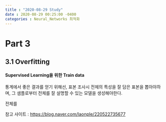 ```yaml
---
title : "2020-08-29 Study"
date : 2020-08-29 00:25:00 -0400
categories : Neural_Networks 최적화
---
```


Part 3
=============

## 3.1 Overfitting

#### Supervised Learning을 위한 Train data

통계에서 좋은 결과를 얻기 위해선, 표본 조사시 전체의 특성을 잘 담은 표본을 뽑아야하며, 그 샘플로부터 전체를 잘 설명할 수 있는 모델을 생성해야한다.


전체를 





참고 사이트 : <https://blog.naver.com/laonple/220522735677>
